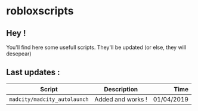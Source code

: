# robloxscripts
## Hey !
You'll find here some usefull scripts.
They'll be updated (or else, they will desepear)

## Last updates :

| Script        						 | Description      | Time       |
| ---------------------------|:----------------:| ----------:|
|`madcity/madcity_autolaunch`| Added and works !| 01/04/2019 |
